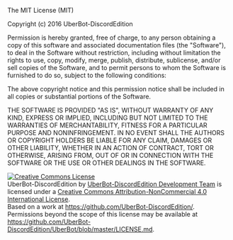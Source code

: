 The MIT License (MIT)

Copyright (c) 2016 UberBot-DiscordEdition

Permission is hereby granted, free of charge, to any person obtaining a copy
of this software and associated documentation files (the "Software"), to deal
in the Software without restriction, including without limitation the rights
to use, copy, modify, merge, publish, distribute, sublicense, and/or sell
copies of the Software, and to permit persons to whom the Software is
furnished to do so, subject to the following conditions:

The above copyright notice and this permission notice shall be included in all
copies or substantial portions of the Software.

THE SOFTWARE IS PROVIDED "AS IS", WITHOUT WARRANTY OF ANY KIND, EXPRESS OR
IMPLIED, INCLUDING BUT NOT LIMITED TO THE WARRANTIES OF MERCHANTABILITY,
FITNESS FOR A PARTICULAR PURPOSE AND NONINFRINGEMENT. IN NO EVENT SHALL THE
AUTHORS OR COPYRIGHT HOLDERS BE LIABLE FOR ANY CLAIM, DAMAGES OR OTHER
LIABILITY, WHETHER IN AN ACTION OF CONTRACT, TORT OR OTHERWISE, ARISING FROM,
OUT OF OR IN CONNECTION WITH THE SOFTWARE OR THE USE OR OTHER DEALINGS IN THE
SOFTWARE.

<a rel="license" href="http://creativecommons.org/licenses/by-nc/4.0/"><img alt="Creative Commons License" style="border-width:0" src="https://i.creativecommons.org/l/by-nc/4.0/88x31.png" /></a><br /><span xmlns:dct="http://purl.org/dc/terms/" property="dct:title">UberBot-DiscordEdition</span> by <a xmlns:cc="http://creativecommons.org/ns#" href="https://github.com/UberBot-DiscordEdition/UberBot" property="cc:attributionName" rel="cc:attributionURL">UberBot-DiscordEdition Development Team</a> is licensed under a <a rel="license" href="http://creativecommons.org/licenses/by-nc/4.0/">Creative Commons Attribution-NonCommercial 4.0 International License</a>.<br />Based on a work at <a xmlns:dct="http://purl.org/dc/terms/" href="https://github.com/UberBot-DiscordEdition/" rel="dct:source">https://github.com/UberBot-DiscordEdition/</a>.<br />Permissions beyond the scope of this license may be available at <a xmlns:cc="http://creativecommons.org/ns#" href="https://github.com/UberBot-DiscordEdition/UberBot/blob/master/LICENSE.md" rel="cc:morePermissions">https://github.com/UberBot-DiscordEdition/UberBot/blob/master/LICENSE.md</a>.